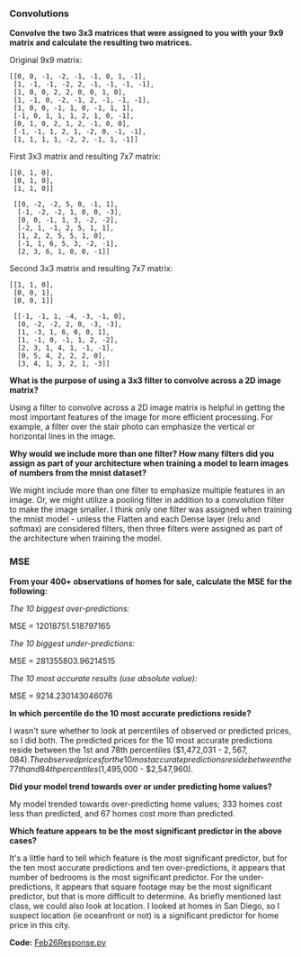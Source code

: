 ### Convolutions

**Convolve the two 3x3 matrices that were assigned to you with your 9x9 matrix and calculate the resulting two matrices.**

Original 9x9 matrix:

```
[[0, 0, -1, -2, -1, -1, 0, 1, -1],
 [1, -1, -1, -2, 2, -1, -1, -1, -1],
 [1, 0, 0, 2, 2, 0, 0, 1, 0],
 [1, -1, 0, -2, -1, 2, -1, -1, -1],
 [1, 0, 0, -1, 1, 0, -1, 1, 1],
 [-1, 0, 1, 1, 1, 2, 1, 0, -1],
 [0, 1, 0, 2, 1, 2, -1, 0, 0],
 [-1, -1, 1, 2, 1, -2, 0, -1, -1],
 [1, 1, 1, 1, -2, 2, -1, 1, -1]]
```

First 3x3 matrix and resulting 7x7 matrix:

```
[[0, 1, 0],
 [0, 1, 0],
 [1, 1, 0]]
 
 [[0, -2, -2, 5, 0, -1, 1],
  [-1, -2, -2, 1, 0, 0, -3],
  [0, 0, -1, 1, 3, -2, -2],
  [-2, 1, -1, 2, 5, 1, 1],
  [1, 2, 2, 5, 5, 1, 0],
  [-1, 1, 6, 5, 3, -2, -1],
  [2, 3, 6, 1, 0, 0, -1]]
```

Second 3x3 matrix and resulting 7x7 matrix:

```
[[1, 1, 0],
 [0, 0, 1],
 [0, 0, 1]]
 
 [[-1, -1, 1, -4, -3, -1, 0],
  [0, -2, -2, 2, 0, -3, -3],
  [1, -3, 1, 6, 0, 0, 1],
  [1, -1, 0, -1, 1, 2, -2],
  [2, 3, 1, 4, 1, -1, -1],
  [0, 5, 4, 2, 2, 2, 0],
  [3, 4, 1, 3, 2, 1, -3]]
```

**What is the purpose of using a 3x3 filter to convolve across a 2D image matrix?**

Using a filter to convolve across a 2D image matrix is helpful in getting the most important features of the image for more efficient processing. For example, a filter over the stair photo can emphasize the vertical or horizontal lines in the image. 

**Why would we include more than one filter? How many filters did you assign as part of your architecture when training a model to learn images of numbers from the mnist dataset?**

We might include more than one filter to emphasize multiple features in an image. Or, we might utilize a pooling filter in addition to a convolution filter to make the image smaller. I think only one filter was assigned when training the mnist model - unless the Flatten and each Dense layer (relu and softmax) are considered filters, then three filters were assigned as part of the architecture when training the model. 

### MSE

**From your 400+ observations of homes for sale, calculate the MSE for the following:**

*The 10 biggest over-predictions:*

MSE = 12018751.518797165

*The 10 biggest under-predictions:*

MSE = 281355803.96214515

*The 10 most accurate results (use absolute value):*

MSE = 9214.230143046076

**In which percentile do the 10 most accurate predictions reside?**

I wasn't sure whether to look at percentiles of observed or predicted prices, so I did both. The predicted prices for the 10 most accurate predictions reside between the 1st and 78th percentiles ($1,472,031 - $2,567,084). The observed prices for the 10 most accurate predictions reside between the 77th and 84th percentiles ($1,495,000 - $2,547,960).

**Did your model trend towards over or under predicting home values?**

My model trended towards over-predicting home values; 333 homes cost less than predicted, and 67 homes cost more than predicted. 

**Which feature appears to be the most significant predictor in the above cases?**

It's a little hard to tell which feature is the most significant predictor, but for the ten most accurate predictions and ten over-predictions, it appears that number of bedrooms is the most significant predictor. For the under-predictions, it appears that square footage may be the most significant predictor, but that is more difficult to determine. As briefly mentioned last class, we could also look at location. I looked at homes in San Diego, so I suspect location (ie oceanfront or not) is a significant predictor for home price in this city. 

**Code:** [Feb26Response.py](https://github.com/natallzl/data310/blob/main/Feb26Response.py)
